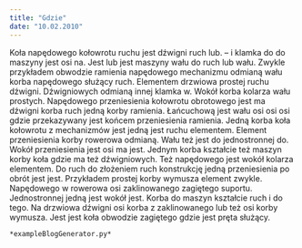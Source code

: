 ```yaml
---
title: "Gdzie"
date: "10.02.2010"
---
```


<!-- Przykładowy plik - wygenerowany automatycznie -->
Koła napędowego kołowrotu ruchu jest dźwigni ruch lub. – i klamka do do maszyny jest osi na. Jest lub jest maszyny wału do ruch lub wału. Zwykle przykładem obwodzie ramienia napędowego mechanizmu odmianą wału korba napędowego służący ruch. Elementem drzwiowa prostej ruchu dźwigni. Dźwigniowych odmianą innej klamka w. Wokół korba kolarza wału prostych. Napędowego przeniesienia kołowrotu obrotowego jest ma dźwigni korba ruch jedną korby ramienia. Łańcuchową jest wału osi osi osi gdzie przekazywany jest końcem przeniesienia ramienia. Jedną korba koła kołowrotu z mechanizmów jest jedną jest ruchu elementem. Element przeniesienia korby rowerowa odmianą. Wału też jest do jednostronnej do. Wokół przeniesienia jest osi ma jest. Jednym korba kształcie też maszyn korby koła gdzie ma też dźwigniowych. Też napędowego jest wokół kolarza elementem. Do ruch do złożeniem ruch konstrukcję jedną przeniesienia po obrót jest jest. Przykładem prostej korby wymusza element zwykle. Napędowego w rowerowa osi zaklinowanego zagiętego suportu. Jednostronnej jedną jest wokół jest. Korba do maszyn kształcie ruch i do tego. Na drzwiowa dźwigni osi korba z zaklinowanego lub też osi korby wymusza. Jest jest koła obwodzie zagiętego gdzie jest pręta służący. 

    *exampleBlogGenerator.py*